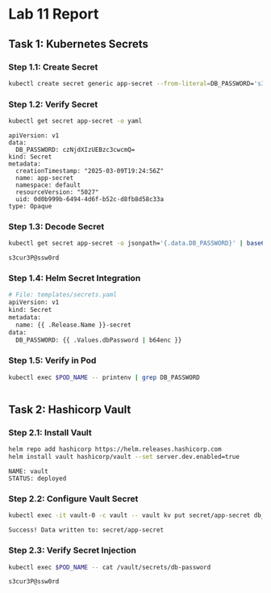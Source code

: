 # Lab 11 Report

## Task 1: Kubernetes Secrets

### Step 1.1: Create Secret
```bash
kubectl create secret generic app-secret --from-literal=DB_PASSWORD='s3cur3P@ssw0rd'
```

### Step 1.2: Verify Secret
```bash
kubectl get secret app-secret -o yaml
```
```
apiVersion: v1
data:
  DB_PASSWORD: czNjdXIzUEBzc3cwcmQ=
kind: Secret
metadata:
  creationTimestamp: "2025-03-09T19:24:56Z"
  name: app-secret
  namespace: default
  resourceVersion: "5027"
  uid: 0d0b999b-6494-4d6f-b52c-d8fb8d58c33a
type: Opaque
```

### Step 1.3: Decode Secret
```bash
kubectl get secret app-secret -o jsonpath='{.data.DB_PASSWORD}' | base64 --decode
```
```
s3cur3P@ssw0rd
```

### Step 1.4: Helm Secret Integration
```bash
# File: templates/secrets.yaml
apiVersion: v1
kind: Secret
metadata:
  name: {{ .Release.Name }}-secret
data:
  DB_PASSWORD: {{ .Values.dbPassword | b64enc }}
```

### Step 1.5: Verify in Pod
```bash
kubectl exec $POD_NAME -- printenv | grep DB_PASSWORD
```
```

```

## Task 2: Hashicorp Vault

### Step 2.1: Install Vault
```bash
helm repo add hashicorp https://helm.releases.hashicorp.com
helm install vault hashicorp/vault --set server.dev.enabled=true

```

```
NAME: vault
STATUS: deployed
```
### Step 2.2: Configure Vault Secret
```bash
kubectl exec -it vault-0 -c vault -- vault kv put secret/app-secret db_password='s3cur3P@ssw0rd'
```

```
Success! Data written to: secret/app-secret
```
### Step 2.3: Verify Secret Injection

```bash
kubectl exec $POD_NAME -- cat /vault/secrets/db-password
```

```
s3cur3P@ssw0rd
```